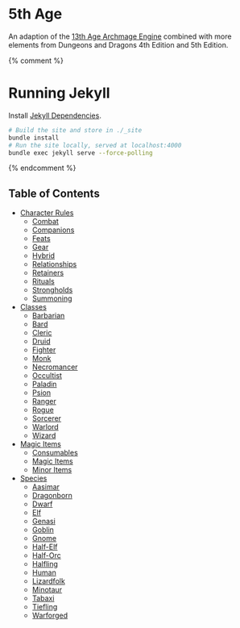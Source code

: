 # 5th Age

An adaption of the [13th Age Archmage Engine](https://www.13thagesrd.com/) combined with more elements from Dungeons and Dragons 4th Edition and 5th Edition.

{% comment %}

# Running Jekyll

Install [Jekyll Dependencies](https://jekyllrb.com/docs/installation/).

```bash
# Build the site and store in ./_site
bundle install
# Run the site locally, served at localhost:4000
bundle exec jekyll serve --force-polling
```

{% endcomment %}

## Table of Contents

- [Character Rules](./Character-Rules/README.md)
  - [Combat](./Character-Rules/Combat.md)
  - [Companions](./Character-Rules/Companions.md)
  - [Feats](./Character-Rules/Feats.md)
  - [Gear](./Character-Rules/Gear.md)
  - [Hybrid](./Character-Rules/Hybrid.md)
  - [Relationships](./Character-Rules/Relationships.md)
  - [Retainers](./Character-Rules/Retainers.md)
  - [Rituals](./Character-Rules/Rituals.md)
  - [Strongholds](./Character-Rules/Strongholds.md)
  - [Summoning](./Character-Rules/Summoning.md)
- [Classes](./Classes/README.md)
  - [Barbarian](./Classes/Barbarian.md)
  - [Bard](./Classes/Bard.md)
  - [Cleric](./Classes/Cleric.md)
  - [Druid](./Classes/Druid.md)
  - [Fighter](./Classes/Fighter.md)
  - [Monk](./Classes/Monk.md)
  - [Necromancer](./Classes/Necromancer.md)
  - [Occultist](./Classes/Occultist.md)
  - [Paladin](./Classes/Paladin.md)
  - [Psion](./Classes/Psion.md)
  - [Ranger](./Classes/Ranger.md)
  - [Rogue](./Classes/Rogue.md)
  - [Sorcerer](./Classes/Sorcerer.md)
  - [Warlord](./Classes/Warlord.md)
  - [Wizard](./Classes/Wizard.md)
- [Magic Items](./Magic-Items/README.md)
  - [Consumables](./Magic-Items/Consumables.md)
  - [Magic Items](./Magic-Items/Magic-Items.md)
  - [Minor Items](./Magic-Items/Minor-Items.md)
- [Species](./Species/README.md)
  - [Aasimar](./Species/Aasimar.md)
  - [Dragonborn](./Species/Dragonborn.md)
  - [Dwarf](./Species/Dwarf.md)
  - [Elf](./Species/Elf.md)
  - [Genasi](./Species/Genasi.md)
  - [Goblin](./Species/Goblin.md)
  - [Gnome](./Species/Gnome.md)
  - [Half-Elf](./Species/Half-Elf.md)
  - [Half-Orc](./Species/Half-Orc.md)
  - [Halfling](./Species/Halfling.md)
  - [Human](./Species/Human.md)
  - [Lizardfolk](./Species/Lizardfolk.md)
  - [Minotaur](./Species/Minotaur.md)
  - [Tabaxi](./Species/Tabaxi.md)
  - [Tiefling](./Species/Tiefling.md)
  - [Warforged](./Species/Warforged.md)
